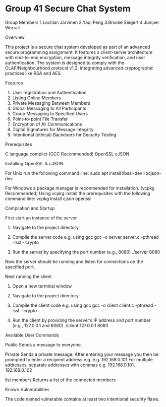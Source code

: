 # Group 41 Secure Chat System

Group Members
1.Lochlan Jarvinen
2.Yaqi Peng
3.Brooke Seigert
4.Juniper Worrall


Overview

This project is a secure chat system developed as part of an advanced secure programming assignment.
It features a client-server architecture with end-to-end encryption, message integrity verification, 
and user authentication. The system is designed to comply with the OLAF/Neighbourhood protocol v1.2, 
integrating advanced cryptographic practices like RSA and AES.


Features

1. User registration and Authentication
2. Listing Online Members
3. Private Messaging Between Members
4. Global Messaging to All Participants
5. Group Messaging to Specified Users
6. Point-to-point File Transfer
7. Encryption of All Communications
8. Digital Signatures for Message Integrity
9. Intentional (ethical) Backdoors for Security Testing


Prerequisites

C language compiler (GCC Recommended)
OpenSSL
cJSON


Installing OpenSSL & cJSON

For Unix run the following command line:
sudo apt install libssl-dev libcjson-dev

For Windows a package manager is reconmended for installation. (vcpkg Recommended)
Using vcpkg install the prerequisites with the following command line:
vcpkg install cjson openssl


Compilation and Startup
									
First start an instance of the server

1. Navigate to the project directory

2. Compile the server code e.g. using gcc
gcc -o server server.c -pthread -lssl -lcrypto

3. Run the server by specifying the port number (e.g., 8080)
./server 8080

Now the server should be running and listen for connections on the specified port.

Next running the client

1. Open a new terminal window

2. Navigate to the project directory

3. Compile the client code e.g. using gcc
gcc -o client client.c -pthread -lssl -lcrypto

4. Run the client by providing the server’s IP address and port number (e.g., 127.0.0.1 and 8080)
./client 127.0.0.1 8080

										
Available User Commands

Public <message>
Sends a message to everyone.

Private <message> 
Sends a private message. After entering your message you then be prompted
to enter a recipient address e.g. e.g. 192.168.0.101 
For multiple addresses, separate addresses with commas e.g. 192.168.0.101, 192.168.0.102

list members
Returns a list of the connected members


Known Vulnerabilities

The code named vulnerable contains at least two intentional security flaws.
